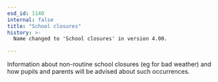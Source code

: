 ```yaml
---
esd_id: 1140
internal: false
title: "School closures"
history: >-
  Name changed to 'School closures' in version 4.00.

---
```


Information about non-routine school closures (eg for bad weather) and how pupils and parents will be advised about such occurrences.

